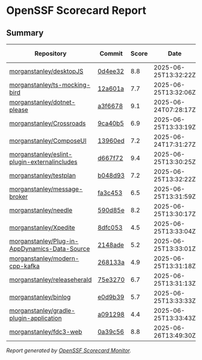 # OpenSSF Scorecard Report

## Summary

| Repository | Commit | Score | Date | Score Delta | Report | StepSecurity |
| -- | -- | -- | -- | -- | -- | -- |
| [morganstanley/desktopJS](https://github.com/morganstanley/desktopJS) | [0d4ee32](https://github.com/morganstanley/desktopJS/commit/0d4ee32bd109404a641d756020a34449bcee9a67) | 8.8 | 2025-06-25T13:32:22Z | 0 / [Details](https://ossf.github.io/scorecard-visualizer/#/projects/github.com/morganstanley/desktopJS/compare/0d4ee32bd109404a641d756020a34449bcee9a67/0d4ee32bd109404a641d756020a34449bcee9a67) | [View](https://ossf.github.io/scorecard-visualizer/#/projects/github.com/morganstanley/desktopJS/commit/0d4ee32bd109404a641d756020a34449bcee9a67) | [Fix it](https://app.stepsecurity.io/securerepo?repo=morganstanley/desktopJS) |
| [morganstanley/ts-mocking-bird](https://github.com/morganstanley/ts-mocking-bird) | [12a601a](https://github.com/morganstanley/ts-mocking-bird/commit/12a601ab691dbc022de3eadbd0effb40f2c896c6) | 7.7 | 2025-06-25T13:32:06Z | 0 / [Details](https://ossf.github.io/scorecard-visualizer/#/projects/github.com/morganstanley/ts-mocking-bird/compare/12a601ab691dbc022de3eadbd0effb40f2c896c6/12a601ab691dbc022de3eadbd0effb40f2c896c6) | [View](https://ossf.github.io/scorecard-visualizer/#/projects/github.com/morganstanley/ts-mocking-bird/commit/12a601ab691dbc022de3eadbd0effb40f2c896c6) | [Fix it](https://app.stepsecurity.io/securerepo?repo=morganstanley/ts-mocking-bird) |
| [morganstanley/dotnet-please](https://github.com/morganstanley/dotnet-please) | [a3f6678](https://github.com/morganstanley/dotnet-please/commit/a3f66783c018e5bafc8782b9076b7d60bb691fb4) | 9.1 | 2025-06-24T07:28:17Z | 0 / [Details](https://ossf.github.io/scorecard-visualizer/#/projects/github.com/morganstanley/dotnet-please/compare/1522a18e3896623db390c8ceb548703eeb101315/a3f66783c018e5bafc8782b9076b7d60bb691fb4) | [View](https://ossf.github.io/scorecard-visualizer/#/projects/github.com/morganstanley/dotnet-please/commit/a3f66783c018e5bafc8782b9076b7d60bb691fb4) | [Fix it](https://app.stepsecurity.io/securerepo?repo=morganstanley/dotnet-please) |
| [morganstanley/Crossroads](https://github.com/morganstanley/Crossroads) | [9ca40b5](https://github.com/morganstanley/Crossroads/commit/9ca40b53deb90a629d35cab2b4117d1fea5731ce) | 6.9 | 2025-06-25T13:33:19Z | 0 / [Details](https://ossf.github.io/scorecard-visualizer/#/projects/github.com/morganstanley/Crossroads/compare/9ca40b53deb90a629d35cab2b4117d1fea5731ce/9ca40b53deb90a629d35cab2b4117d1fea5731ce) | [View](https://ossf.github.io/scorecard-visualizer/#/projects/github.com/morganstanley/Crossroads/commit/9ca40b53deb90a629d35cab2b4117d1fea5731ce) | [Fix it](https://app.stepsecurity.io/securerepo?repo=morganstanley/Crossroads) |
| [morganstanley/ComposeUI](https://github.com/morganstanley/ComposeUI) | [13960ed](https://github.com/morganstanley/ComposeUI/commit/13960ed1a79accc029a4afe6fcc04fb8d129161f) | 7.2 | 2025-06-24T17:31:27Z | 0 / [Details](https://ossf.github.io/scorecard-visualizer/#/projects/github.com/morganstanley/ComposeUI/compare/108fabbdbacd47357611e17318fd1c8678fd2043/13960ed1a79accc029a4afe6fcc04fb8d129161f) | [View](https://ossf.github.io/scorecard-visualizer/#/projects/github.com/morganstanley/ComposeUI/commit/13960ed1a79accc029a4afe6fcc04fb8d129161f) | [Fix it](https://app.stepsecurity.io/securerepo?repo=morganstanley/ComposeUI) |
| [morganstanley/eslint-plugin-externalincludes](https://github.com/morganstanley/eslint-plugin-externalincludes) | [d667f72](https://github.com/morganstanley/eslint-plugin-externalincludes/commit/d667f72983ae08381611bddf19722f4a68ca5a9e) | 9.4 | 2025-06-25T13:30:25Z | 0 / [Details](https://ossf.github.io/scorecard-visualizer/#/projects/github.com/morganstanley/eslint-plugin-externalincludes/compare/d667f72983ae08381611bddf19722f4a68ca5a9e/d667f72983ae08381611bddf19722f4a68ca5a9e) | [View](https://ossf.github.io/scorecard-visualizer/#/projects/github.com/morganstanley/eslint-plugin-externalincludes/commit/d667f72983ae08381611bddf19722f4a68ca5a9e) | [Fix it](https://app.stepsecurity.io/securerepo?repo=morganstanley/eslint-plugin-externalincludes) |
| [morganstanley/testplan](https://github.com/morganstanley/testplan) | [b048d93](https://github.com/morganstanley/testplan/commit/b048d93653c3bda950b8123eeceb3c6e7896faa5) | 7.2 | 2025-06-25T13:32:22Z | 0 / [Details](https://ossf.github.io/scorecard-visualizer/#/projects/github.com/morganstanley/testplan/compare/2858627354a4e1a82b4a2e5ed90426b4c589a46e/b048d93653c3bda950b8123eeceb3c6e7896faa5) | [View](https://ossf.github.io/scorecard-visualizer/#/projects/github.com/morganstanley/testplan/commit/b048d93653c3bda950b8123eeceb3c6e7896faa5) | [Fix it](https://app.stepsecurity.io/securerepo?repo=morganstanley/testplan) |
| [morganstanley/message-broker](https://github.com/morganstanley/message-broker) | [fa3c453](https://github.com/morganstanley/message-broker/commit/fa3c453aed9f0aa094d76138baf351d4bc6c55fc) | 6.5 | 2025-06-25T13:31:59Z | 0 / [Details](https://ossf.github.io/scorecard-visualizer/#/projects/github.com/morganstanley/message-broker/compare/fa3c453aed9f0aa094d76138baf351d4bc6c55fc/fa3c453aed9f0aa094d76138baf351d4bc6c55fc) | [View](https://ossf.github.io/scorecard-visualizer/#/projects/github.com/morganstanley/message-broker/commit/fa3c453aed9f0aa094d76138baf351d4bc6c55fc) | [Fix it](https://app.stepsecurity.io/securerepo?repo=morganstanley/message-broker) |
| [morganstanley/needle](https://github.com/morganstanley/needle) | [590d85e](https://github.com/morganstanley/needle/commit/590d85e422ffdab69371346b9fd1bb22eadf2134) | 8.2 | 2025-06-25T13:30:17Z | 0 / [Details](https://ossf.github.io/scorecard-visualizer/#/projects/github.com/morganstanley/needle/compare/590d85e422ffdab69371346b9fd1bb22eadf2134/590d85e422ffdab69371346b9fd1bb22eadf2134) | [View](https://ossf.github.io/scorecard-visualizer/#/projects/github.com/morganstanley/needle/commit/590d85e422ffdab69371346b9fd1bb22eadf2134) | [Fix it](https://app.stepsecurity.io/securerepo?repo=morganstanley/needle) |
| [morganstanley/Xpedite](https://github.com/morganstanley/Xpedite) | [8dfc053](https://github.com/morganstanley/Xpedite/commit/8dfc05354511cadba63ce085c23868df6c0c7cf6) | 4.5 | 2025-06-25T13:33:04Z | 0 / [Details](https://ossf.github.io/scorecard-visualizer/#/projects/github.com/morganstanley/Xpedite/compare/8dfc05354511cadba63ce085c23868df6c0c7cf6/8dfc05354511cadba63ce085c23868df6c0c7cf6) | [View](https://ossf.github.io/scorecard-visualizer/#/projects/github.com/morganstanley/Xpedite/commit/8dfc05354511cadba63ce085c23868df6c0c7cf6) | [Fix it](https://app.stepsecurity.io/securerepo?repo=morganstanley/Xpedite) |
| [morganstanley/Plug-in-AppDynamics-Data-Source](https://github.com/morganstanley/Plug-in-AppDynamics-Data-Source) | [2148ade](https://github.com/morganstanley/Plug-in-AppDynamics-Data-Source/commit/2148ade5c3d6070271c9eff6c40388bdb728c580) | 5.2 | 2025-06-25T13:33:01Z | 0.9 / [Details](https://ossf.github.io/scorecard-visualizer/#/projects/github.com/morganstanley/Plug-in-AppDynamics-Data-Source/compare/358bb9ebe57ece961be43b43130789f15a48d5fe/2148ade5c3d6070271c9eff6c40388bdb728c580) | [View](https://ossf.github.io/scorecard-visualizer/#/projects/github.com/morganstanley/Plug-in-AppDynamics-Data-Source/commit/2148ade5c3d6070271c9eff6c40388bdb728c580) | [Fix it](https://app.stepsecurity.io/securerepo?repo=morganstanley/Plug-in-AppDynamics-Data-Source) |
| [morganstanley/modern-cpp-kafka](https://github.com/morganstanley/modern-cpp-kafka) | [268133a](https://github.com/morganstanley/modern-cpp-kafka/commit/268133a9ca54b4c4d2f871d154245b314917c33f) | 4.9 | 2025-06-25T13:31:18Z | 0 / [Details](https://ossf.github.io/scorecard-visualizer/#/projects/github.com/morganstanley/modern-cpp-kafka/compare/268133a9ca54b4c4d2f871d154245b314917c33f/268133a9ca54b4c4d2f871d154245b314917c33f) | [View](https://ossf.github.io/scorecard-visualizer/#/projects/github.com/morganstanley/modern-cpp-kafka/commit/268133a9ca54b4c4d2f871d154245b314917c33f) | [Fix it](https://app.stepsecurity.io/securerepo?repo=morganstanley/modern-cpp-kafka) |
| [morganstanley/releaseherald](https://github.com/morganstanley/releaseherald) | [75e3270](https://github.com/morganstanley/releaseherald/commit/75e3270e148dbd35040c34c157f997f5953d4eb2) | 6.7 | 2025-06-25T13:31:13Z | 0 / [Details](https://ossf.github.io/scorecard-visualizer/#/projects/github.com/morganstanley/releaseherald/compare/75e3270e148dbd35040c34c157f997f5953d4eb2/75e3270e148dbd35040c34c157f997f5953d4eb2) | [View](https://ossf.github.io/scorecard-visualizer/#/projects/github.com/morganstanley/releaseherald/commit/75e3270e148dbd35040c34c157f997f5953d4eb2) | [Fix it](https://app.stepsecurity.io/securerepo?repo=morganstanley/releaseherald) |
| [morganstanley/binlog](https://github.com/morganstanley/binlog) | [e0d9b39](https://github.com/morganstanley/binlog/commit/e0d9b394d16b692f552a87b4e80faaeb84129ccc) | 5.7 | 2025-06-25T13:33:33Z | 0 / [Details](https://ossf.github.io/scorecard-visualizer/#/projects/github.com/morganstanley/binlog/compare/e0d9b394d16b692f552a87b4e80faaeb84129ccc/e0d9b394d16b692f552a87b4e80faaeb84129ccc) | [View](https://ossf.github.io/scorecard-visualizer/#/projects/github.com/morganstanley/binlog/commit/e0d9b394d16b692f552a87b4e80faaeb84129ccc) | [Fix it](https://app.stepsecurity.io/securerepo?repo=morganstanley/binlog) |
| [morganstanley/gradle-plugin-application](https://github.com/morganstanley/gradle-plugin-application) | [a091298](https://github.com/morganstanley/gradle-plugin-application/commit/a091298cb041a84196f9babc4377f31b37ea5581) | 4.4 | 2025-06-25T13:33:43Z | 0 / [Details](https://ossf.github.io/scorecard-visualizer/#/projects/github.com/morganstanley/gradle-plugin-application/compare/a091298cb041a84196f9babc4377f31b37ea5581/a091298cb041a84196f9babc4377f31b37ea5581) | [View](https://ossf.github.io/scorecard-visualizer/#/projects/github.com/morganstanley/gradle-plugin-application/commit/a091298cb041a84196f9babc4377f31b37ea5581) | [Fix it](https://app.stepsecurity.io/securerepo?repo=morganstanley/gradle-plugin-application) |
| [morganstanley/fdc3-web](https://github.com/morganstanley/fdc3-web) | [0a39c56](https://github.com/morganstanley/fdc3-web/commit/0a39c56154bd7a5cac082a87f891edf5e796dfc5) | 8.8 | 2025-06-26T13:49:30Z | 0 / [Details](https://ossf.github.io/scorecard-visualizer/#/projects/github.com/morganstanley/fdc3-web/compare/e520969482fbc1b1d396d8bd4e7806e8e6ab8d1d/0a39c56154bd7a5cac082a87f891edf5e796dfc5) | [View](https://ossf.github.io/scorecard-visualizer/#/projects/github.com/morganstanley/fdc3-web/commit/0a39c56154bd7a5cac082a87f891edf5e796dfc5) | [Fix it](https://app.stepsecurity.io/securerepo?repo=morganstanley/fdc3-web) |

_Report generated by [OpenSSF Scorecard Monitor](https://github.com/ossf/scorecard-monitor)._
